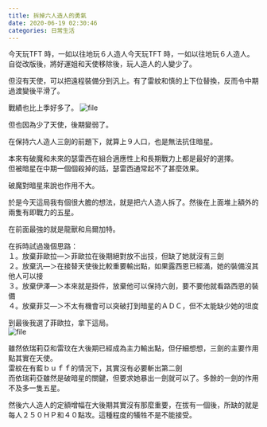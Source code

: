 ```yaml
---
title: 拆掉六人造人的勇氣
date: 2020-06-19 02:30:46
categories: 日常生活
---
```


今天玩TFT 時，一如以往地玩６人造人今天玩TFT 時，一如以往地玩６人造人。  
自從改版後，將好運姐和天使移除後，玩人造人的人變少了。  

但沒有天使，可以把遠程裝備分到汎上。有了雷紋和慎的上下位替換，反而令中期過渡變後平滑了。


戰績也比上季好多了。
![file](https://cdn0.zkiz.com/file/realblog/user_files/4/5eebac6271074image-1592503396569.png)

但也因為少了天使，後期變弱了。

在保持六人造人三劍的前題下，就算上９人口，也是無法抗住暗星。

本來有破魔和未來的瑟雷西在組合適應性上和長期戰力上都是最好的選擇。  
但被暗星在中期一個個殺掉的話，瑟雷西通常起不了甚麼效果。

破魔對暗星來說也作用不大。  

於是今天這局我有個很大膽的想法，就是把六人造人拆了。然後在上面堆上額外的兩隻有即戰力的五星。  

在前面最強的就是龍獸和烏爾加特。  

在拆時試過幾個思路：  
１。放棄菲歐拉—＞菲歐拉在後期絕對放不出技，但缺了她就沒有三劍  
２。放棄汎—＞在接替天使後比較重要輸出點，如果露西恩已經滿，她的裝備沒其他人可以接  
３。放棄伊澤—＞本來就是掛件，放棄他可以保持六劍，要不要他就看路西恩的裝備  
４。放棄菲艾—＞不太有機會可以突破打到暗星的ＡＤＣ，但不太能缺少她的坦度  

到最後我選了菲歐拉，拿下這局。  
![file](https://cdn0.zkiz.com/file/realblog/user_files/4/5eebaba99675dimage-1592503210975.png)

雖然依瑞莉亞和雷玟在大後期已經成為主力輸出點，但仔細想想，三劍的主要作用點其實在天使。  
雷紋在有藍ｂｕｆｆ的情況下，其實沒有必要斬出第二劍  
而依瑞莉亞雖然是破暗星的關鍵，但要求她暴出一劍就可以了。多餘的一劍的作用不及多一隻五星。  

然後六人造人的定額增幅在大後期其實沒有那麼重要，在拔有一個後，所缺的就是每人２５０ＨＰ和４０點攻。這種程度的犠牲不是不能接受。  

